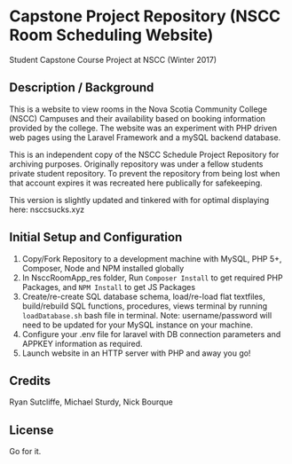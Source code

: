 # Capstone Project Repository (NSCC Room Scheduling Website)
Student Capstone Course Project at NSCC (Winter 2017)

## Description / Background
This is a website to view rooms in the Nova Scotia Community College (NSCC) Campuses and their availability
based on booking information provided by the college. The website was an experiment with PHP driven web pages
using the Laravel Framework and a mySQL backend database. 

This is an independent copy of the NSCC Schedule Project Repository for archiving purposes. Originally repository was under a fellow students private student repository. To prevent the repository from being lost when that account expires it was recreated here publically for safekeeping. 

This version is slightly updated and tinkered with for optimal displaying here: nsccsucks.xyz

## Initial Setup and Configuration

1. Copy/Fork Repository to a development machine with MySQL, PHP 5+, Composer, Node and NPM installed globally
2. In NsccRoomApp_res folder, Run `Composer Install` to get required PHP Packages, and `NPM Install` to get JS Packages
3. Create/re-create SQL database schema, load/re-load flat textfiles, build/rebuild SQL functions, procedures, views terminal by running `loadDatabase.sh` bash file in terminal. Note: username/password will need to be updated for your MySQL instance on your machine.
4. Configure your .env file for laravel with DB connection parameters and APPKEY information as required.
5. Launch website in an HTTP server with PHP and away you go!


## Credits

Ryan Sutcliffe, Michael Sturdy, Nick Bourque

## License

Go for it.


  
